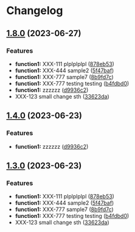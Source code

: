 # Changelog

## [1.8.0](https://github.com/dawidjedrzejczak-intive/allinone/compare/function1-v1.4.0...function1-v1.8.0) (2023-06-27)


### Features

* **function1:** XXX-111 plplplplpl ([878eb53](https://github.com/dawidjedrzejczak-intive/allinone/commit/878eb53491198fd30b0fbdd669b48de87f6eb396))
* **function1:** XXX-444 sample2 ([5f47baf](https://github.com/dawidjedrzejczak-intive/allinone/commit/5f47baf5cd8f2ffc948fd36bfe5ccb222212822b))
* **function1:** XXX-777 sample7 ([8b9fd7c](https://github.com/dawidjedrzejczak-intive/allinone/commit/8b9fd7c03a86d28fab3d5f3fa9be295c9211cefd))
* **function1:** XXX-777 testing testing ([b4fdbd0](https://github.com/dawidjedrzejczak-intive/allinone/commit/b4fdbd0184ea8bd5d60fcb20a9364b62958dccc5))
* **function1:** zzzzzz ([d9936c2](https://github.com/dawidjedrzejczak-intive/allinone/commit/d9936c29a4b2e13230be264cf7e9e8bdd8f65cd0))
* XXX-123 small change sth ([33623da](https://github.com/dawidjedrzejczak-intive/allinone/commit/33623da8fa120b6c77c3a8c65c426c8dd601109e))

## [1.4.0](https://github.com/dawidjedrzejczak-intive/allinone/compare/function1-v1.3.0...function1-v1.4.0) (2023-06-23)


### Features

* **function1:** zzzzzz ([d9936c2](https://github.com/dawidjedrzejczak-intive/allinone/commit/d9936c29a4b2e13230be264cf7e9e8bdd8f65cd0))

## [1.3.0](https://github.com/dawidjedrzejczak-intive/allinone/compare/function1-v1.2.0...function1-v1.3.0) (2023-06-23)


### Features

* **function1:** XXX-111 plplplplpl ([878eb53](https://github.com/dawidjedrzejczak-intive/allinone/commit/878eb53491198fd30b0fbdd669b48de87f6eb396))
* **function1:** XXX-444 sample2 ([5f47baf](https://github.com/dawidjedrzejczak-intive/allinone/commit/5f47baf5cd8f2ffc948fd36bfe5ccb222212822b))
* **function1:** XXX-777 sample7 ([8b9fd7c](https://github.com/dawidjedrzejczak-intive/allinone/commit/8b9fd7c03a86d28fab3d5f3fa9be295c9211cefd))
* **function1:** XXX-777 testing testing ([b4fdbd0](https://github.com/dawidjedrzejczak-intive/allinone/commit/b4fdbd0184ea8bd5d60fcb20a9364b62958dccc5))
* XXX-123 small change sth ([33623da](https://github.com/dawidjedrzejczak-intive/allinone/commit/33623da8fa120b6c77c3a8c65c426c8dd601109e))
